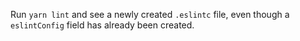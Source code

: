 Run `yarn lint` and see a newly created `.eslintc` file, even though a `eslintConfig` field has already been created.
